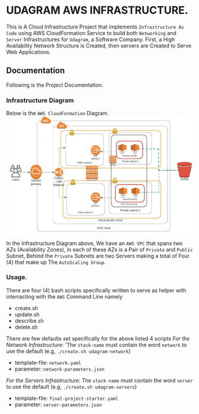 # UDAGRAM AWS INFRASTRUCTURE.
  This is A Cloud Infrastructure Project that implements `Infrastructure As Code` using AWS CloudFormation Service to build both `Networking` and `Server` Infrastructures for `Udagram`, a Software Company. First, a High Availability Network Structure is Created, then servers are Created to Serve Web Applications.

  ## Documentation
  Following is the Project Documentation.
  
  ### Infrastructure Diagram
  Below is the `AWS CloudFormation` Diagram.
  ![Udagram Infrastructure Diagram](./diagram.jpeg)

  In the Infrastructure Diagram above, We have an `AWS VPC` that spans two AZs (Availability Zones), in each of these AZs is a Pair of `Private` and `Public` Subnet, Behind the `Private` Subnets are two Servers making a total of Four (4) that make up The `AutoScaling Group`.


  
  ### Usage.
  There are four (4) bash scripts specifically written to serve as helper with interracting with the `AWS` Command Line namely
  * create.sh
  * update.sh
  * describe.sh
  * delete.sh

  There are few defaults set specifically for the above listed 4 scripts
*For the Network Infrastructure*: 'The `stack-name` must contain the word `network` to use the default (e.g, `./create.sh udagram-network`)
  - template-file: `network.yaml`
  - parameter: `network-parameters.json`
  
*For the Servers Infrastructure*: The `stack-name` must contain the word `server` to use the default (e.g, `./create.sh udagram-servers`)
  - template-file: `final-project-starter.yaml`
  - parameter: `server-parameters.json`